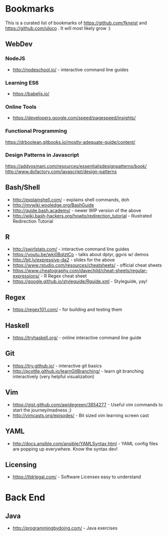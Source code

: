 # Bookmarks

This is a curated list of bookmarks of https://github.com/fkneist and https://github.com/uloco . It will most likely grow :)

## WebDev
### NodeJS
* http://nodeschool.io/ - interactive command line guides

### Learning ES6
* https://babeljs.io/

### Online Tools
* https://developers.google.com/speed/pagespeed/insights/

### Functional Programming
https://drboolean.gitbooks.io/mostly-adequate-guide/content/

### Design Patterns in Javascript
https://addyosmani.com/resources/essentialjsdesignpatterns/book/  
http://www.dofactory.com/javascript/design-patterns

## Bash/Shell
* http://explainshell.com/ - explains shell commands, doh
* http://mywiki.wooledge.org/BashGuide 
* http://guide.bash.academy/ - newer WIP version of the above
* http://wiki.bash-hackers.org/howto/redirection_tutorial - Illustrated Redirection Tutorial

## R
* http://swirlstats.com/ - interactive command line guides
* https://youtu.be/wki0BqlztCo - talks about dplyr, ggvis w/ demos
* http://bit.ly/expressive-da2 - slides  for the above
* https://www.rstudio.com/resources/cheatsheets/ - official cheat sheets
* https://www.cheatography.com/davechild/cheat-sheets/regular-expressions/ - R Regex cheat sheet
* https://google.github.io/styleguide/Rguide.xml - Styleguide, yay!

## Regex
* https://regex101.com/ - for building and testing them

## Haskell
* https://tryhaskell.org/ - online interactive command line guide

## Git
* https://try.github.io/ - interactive git basics
* http://pcottle.github.io/learnGitBranching/ - learn git branching interactively (very helpful visualization)

## Vim
* https://gist.github.com/awidegreen/3854277 - Useful vim commands to start the journey/madness ;) 
* http://vimcasts.org/episodes/ - Bit sized vim learning screen cast

## YAML
* http://docs.ansible.com/ansible/YAMLSyntax.html - YAML config files are popping up everywhere. Know the syntax dev! 

## Licensing
* https://tldrlegal.com/ - Software Licenses easy to understand

# Back End
## Java
* http://programmingbydoing.com/ - Java exercises
